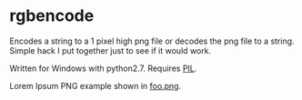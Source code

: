 rgbencode
=========

Encodes a string to a 1 pixel high png file or decodes the png file to a string. 
Simple hack I put together just to see if it would work.


Written for Windows with python2.7. Requires [PIL](http://www.pythonware.com/products/pil/).

Lorem Ipsum PNG example shown in [foo.png](foo.png).
